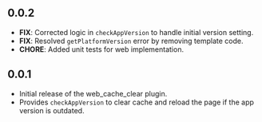## 0.0.2

* **FIX**: Corrected logic in `checkAppVersion` to handle initial version setting.
* **FIX**: Resolved `getPlatformVersion` error by removing template code.
* **CHORE**: Added unit tests for web implementation.

## 0.0.1

* Initial release of the web_cache_clear plugin.
* Provides `checkAppVersion` to clear cache and reload the page if the app version is outdated.